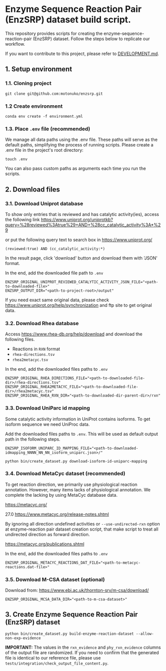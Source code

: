 # Enzyme Sequence Reaction Pair (EnzSRP) dataset build script.

This repository provides scripts for creating the enzyme-sequence-reaction-pair (EnzSRP) dataset.
Follow the steps below to replicate our workflow.

If you want to contribute to this project, please refer to [DEVELOPMENT.md](docs/DEVELOPMENT.md).

## 1. Setup environment

### 1.1. Cloning project

```shell
git clone git@github.com:motonuko/enzsrp.git
```

### 1.2 Create environment

```shell
conda env create -f environment.yml
```

### 1.3. Place `.env` file (recommended)

We manage all data paths using the .env file.
These paths will serve as the default paths, simplifying the process of running scripts.
Please create a .env file in the project's root directory:

```shell
touch .env
```

You can also pass custom paths as arguments each time you run the scripts.

## 2. Download files

### 3.1. Download Uniprot database

To show only entries that is reviewed and has catalytic activity(ies), access the following link
https://www.uniprot.org/uniprotkb?query=%28reviewed%3Atrue%29+AND+%28cc_catalytic_activity%3A*%29

or put the following query text to search box in https://www.uniprot.org/

```
(reviewed:true) AND (cc_catalytic_activity:*)
```

In the result page, click 'download' button and download them with 'JSON' format.

In the end, add the downloaded file path to `.env`

```
ENZSRP_ORIGINAL_UNIPROT_REVIEWED_CATALYTIC_ACTIVITY_JSON_FILE="<path-to-downloaded-file>"
ENZSRP_OUTPUT_DIR="<path-to-project-root>/output"
```

If you need exact same original data, please check https://www.uniprot.org/help/synchronization and ftp site to
get original data.

### 3.2. Download Rhea database

Access https://www.rhea-db.org/help/download and download the following files.

- Reactions in `RXN` format
- `rhea-directions.tsv`
- `rhea2metacyc.tsv`

In the end, add the downloaded files paths to `.env`

```
ENZSRP_ORIGINAL_RHEA_DIRECTIONS_FILE="<path-to-downloaded-file-dir>/rhea-directions.tsv"
ENZSRP_ORIGINAL_RHEA2METACYC_FILE="<path-to-downloaded-file-dir>/rhea2metacyc.tsv"
ENZSRP_ORIGINAL_RHEA_RXN_DIR="<path-to-downloaded-dir-parent-dir>/rxn"
```

### 3.3. Download UniParc id mapping

Some catalytic activity information in UniProt contains isoforms. To get isoform sequence we need UniProc data.

Add the downloaded files paths to `.env`. This will be used as default output path in the following steps.

```
ENZSRP_ISOFORM_UNIPARC_ID_MAPPING_FILE="<path-to-downloaded-idmapping_NNNN_NN_NN_isoform_uniparc.json>/"
```

```shell
python bin/create_dataset.py download-isoform-id-uniparc-mapping
```

### 3.4. Download MetaCyc dataset (recommended)

To get reaction direction, we primarily use physiological reaction annotation.
However, many items lacks of physiological annotation.
We complete the lacking by using MetaCyc database data.

https://metacyc.org/

27.0 https://www.metacyc.org/release-notes.shtml

By ignoring all direction undefined activities or
`--use-undirected-rxn` option at enzyme-reaction pair dataset creation script,
that make script to treat all undirected direction as forward direction.

[//]: # (TODO: metacyc lisence)
https://metacyc.org/publications.shtml

In the end, add the downloaded files paths to `.env`

```
ENZSRP_ORIGINAL_METACYC_REACTIONS_DAT_FILE="<path-to-metacyc-reactions.dat-file>"
```

### 3.5. Download M-CSA dataset (optional)

Download from: https://www.ebi.ac.uk/thornton-srv/m-csa/download/

```
ENZSRP_ORIGINAL_MCSA_DATA_DIR="<path-to-m-csa-dataset>"
```

## 3. Create Enzyme Sequence Reaction Pair (EnzSRP) dataset

```shell
python bin/create_dataset.py build-enzyme-reaction-dataset --allow-non-exp-evidence
```

**IMPORTANT:** The values in the `rxn_evidence` and `phy_rxn_evidence` columns of the output file are randomized.
If you need to confirm that the generated file is identical to our reference file,
please use `tests/integration/check_output_file_content.py`.
